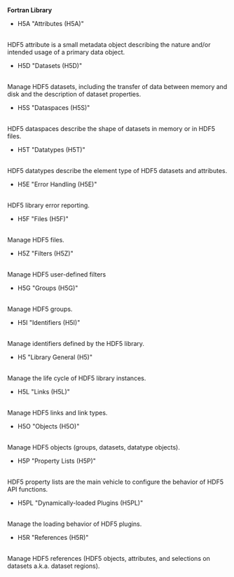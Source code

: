 <b>Fortran Library</b>

-  H5A "Attributes (H5A)"
<br />
HDF5 attribute is a small metadata object describing the nature and/or intended usage of a primary data object.

-  H5D "Datasets (H5D)"
<br />
Manage HDF5 datasets, including the transfer of data between memory and disk and the description of dataset properties.

-  H5S "Dataspaces (H5S)"
<br />
HDF5 dataspaces describe the shape of datasets in memory or in HDF5 files.

-  H5T "Datatypes (H5T)"
<br />
HDF5 datatypes describe the element type of HDF5 datasets and attributes.

-  H5E "Error Handling (H5E)"
<br />
HDF5 library error reporting.

-  H5F "Files (H5F)"
<br />
Manage HDF5 files.

-  H5Z "Filters (H5Z)"
<br />
Manage HDF5 user-defined filters

-  H5G "Groups (H5G)"
<br />
Manage HDF5 groups.

-  H5I "Identifiers (H5I)"
<br />
Manage identifiers defined by the HDF5 library.

-  H5 "Library General (H5)"
<br />
Manage the life cycle of HDF5 library instances.

-  H5L "Links (H5L)"
<br />
Manage HDF5 links and link types.

-  H5O "Objects (H5O)"
<br />
Manage HDF5 objects (groups, datasets, datatype objects).

-  H5P "Property Lists (H5P)"
<br />
HDF5 property lists are the main vehicle to configure the behavior of HDF5 API functions.

-  H5PL "Dynamically-loaded Plugins (H5PL)"
<br />
Manage the loading behavior of HDF5 plugins.

-  H5R "References (H5R)"
<br />
Manage HDF5 references (HDF5 objects, attributes, and selections on datasets a.k.a. dataset regions).
